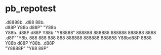 # pb_repotest

 .d8888b.                                             .d88 88b.   
d88P  Y88b                                         d88P" "Y88b  
Y88b. d88P                                        d88P     Y88b 
 "Y88888"  888888 888888 888888 888888       8888 
.d8P""Y8b.                                          888       888 
888    888 888888 888888 888888 Y88bd88P    8888 
Y88b  d88P                                         Y88b. .d88P  
 "Y8888P"                                            "Y88 88P"   
